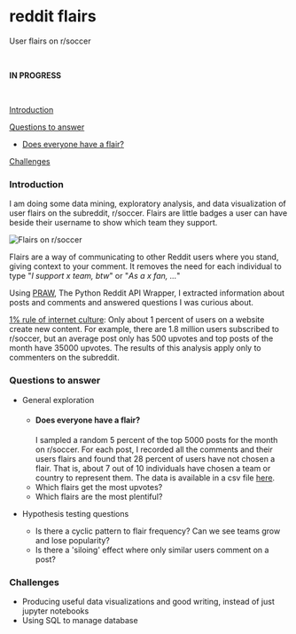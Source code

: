 # reddit flairs
User flairs on r/soccer

<br />

**IN PROGRESS**

<br />

[Introduction](#introduction)

[Questions to answer](#questions-to-answer)
    
   + [Does everyone have a flair?](#does-everyone-have-a-flair)

[Challenges](#challenges)


### Introduction
I am doing some data mining, exploratory analysis, and data visualization of user flairs on the subreddit, r/soccer. Flairs are little badges a user can have beside their username to show which team they support. 

![Flairs on r/soccer](https://i.redd.it/h8x41bzbk2641.png)

Flairs are a way of communicating to other Reddit users where you stand, giving context to your comment. It removes the need for each 
individual to type "_I support x team, btw_" or "_As a x fan, ..._" 

Using [PRAW](https://praw.readthedocs.io/en/latest/), The Python Reddit API Wrapper, I extracted information about posts and comments 
and answered questions I was curious about. 

[1% rule of internet culture](https://en.wikipedia.org/wiki/1%25_rule_(Internet_culture)): Only about 1 percent of users on a website create new content. For example, there are 1.8 million users subscribed to r/soccer, but an average post only has 500 upvotes and top posts of the month have 35000 upvotes. The results of this analysis apply only to commenters on the subreddit. 

### Questions to answer

+ General exploration

    + #### Does everyone have a flair? 
        I sampled a random 5 percent of the top 5000 posts for the month on r/soccer. For each post, I recorded all the comments and their users flairs and found that 28 percent of users have not chosen a flair. That is, about 7 out of 10 individuals have chosen a team or country to represent them. The data is available  in a csv file [here](https://github.com/ayoola-babatunde/flairs/blob/master/printout.csv). 
    + Which flairs get the most upvotes? 
    + Which flairs are the most plentiful? 
    
+ Hypothesis testing questions
    + Is there a cyclic pattern to flair frequency? Can we see teams grow and lose popularity? 
    + Is there a 'siloing' effect where only similar users comment on a post? 


### Challenges
+ Producing useful data visualizations and good writing, instead of just jupyter notebooks
+ Using SQL to manage database
